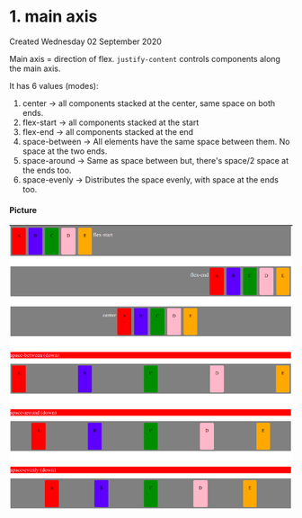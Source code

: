 # 1. main axis
Created Wednesday 02 September 2020

Main axis = direction of flex.
``justify-content`` controls components along the main axis.

It has 6 values (modes):
1. center → all components stacked at the center, same space on both ends.
2. flex-start → all components stacked at the start
3. flex-end → all components stacked at the end
4. space-between → All elements have the same space between them. No space at the two ends.
5. space-around → Same as space between but, there's space/2 space at the ends too.
6. space-evenly → Distributes the space evenly, with space at the ends too.


#### Picture
![](../../../../../assets/1_main_axis-image-1-db802417.png)


